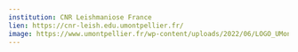```yaml
---
institution: CNR Leishmaniose France
lien: https://cnr-leish.edu.umontpellier.fr/
image: https://www.umontpellier.fr/wp-content/uploads/2022/06/LOGO_UMontpellier.png
---
```


